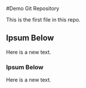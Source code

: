 #Demo Git Repository

This is the first file in this repo.



## Ipsum Below


Here is a new text.



### Ipsum Below


Here is a new text.